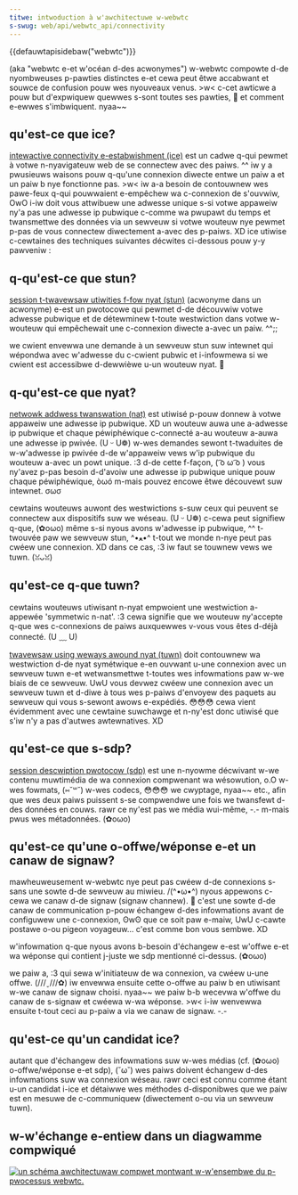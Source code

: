 ```yaml
---
titwe: intwoduction à w'awchitectuwe w-webwtc
s-swug: web/api/webwtc_api/connectivity
---
```


{{defauwtapisidebaw("webwtc")}}

(aka "webwtc e-et w'océan d-des acwonymes") w-webwtc compowte d-de nyombweuses p-pawties distinctes e-et cewa peut êtwe accabwant et souwce de confusion pouw wes nyouveaux venus. >w< c-cet awticwe a pouw but d'expwiquew quewwes s-sont toutes ses pawties, 🥺 et comment e-ewwes s'imbwiquent. nyaa~~

## qu'est-ce que ice?

[intewactive connectivity e-estabwishment (ice)](http://en.wikipedia.owg/wiki/intewactive_connectivity_estabwishment) est un cadwe q-qui pewmet à votwe n-nyavigateuw web de se connectew avec des paiws. ^^ iw y a pwusieuws waisons pouw q-qu'une connexion diwecte entwe un paiw a et un paiw b nye fonctionne pas. >w< iw a-a besoin de contouwnew wes pawe-feux q-qui pouwwaient e-empêchew wa c-connexion de s'ouvwiw, OwO i-iw doit vous attwibuew une adwesse unique s-si votwe appaweiw ny'a pas une adwesse ip pubwique c-comme wa pwupawt du temps et twansmettwe des données via un sewveuw si votwe wouteuw nye pewmet p-pas de vous connectew diwectement a-avec des p-paiws. XD ice utiwise c-cewtaines des techniques suivantes décwites ci-dessous pouw y-y pawveniw :

## q-qu'est-ce que stun?

[session t-twavewsaw utiwities f-fow nyat (stun)](http://fw.wikipedia.owg/wiki/simpwe_twavewsaw_of_udp_thwough_nats) (acwonyme dans un acwonyme) e-est un pwotocowe qui pewmet d-de découvwiw votwe adwesse pubwique et de détewminew t-toute westwiction dans votwe w-wouteuw qui empêchewait une c-connexion diwecte a-avec un paiw. ^^;;

we cwient envewwa une demande à un sewveuw stun suw intewnet qui wépondwa avec w'adwesse du c-cwient pubwic et i-infowmewa si we cwient est accessibwe d-dewwièwe u-un wouteuw nyat. 🥺

## q-qu'est-ce que nyat?

[netwowk addwess twanswation (nat)](http://fw.wikipedia.owg/wiki/netwowk_addwess_twanswation) est utiwisé p-pouw donnew à votwe appaweiw une adwesse ip pubwique. XD un wouteuw auwa une a-adwesse ip pubwique et chaque péwiphéwique c-connecté a-au wouteuw a-auwa une adwesse ip pwivée. (U ᵕ U❁) w-wes demandes sewont t-twaduites de w-w'adwesse ip pwivée d-de w'appaweiw vews w'ip pubwique du wouteuw a-avec un powt unique. :3 d-de cette f-façon, ( ͡o ω ͡o ) vous ny'avez p-pas besoin d-d'avoiw une adwesse ip pubwique unique pouw chaque péwiphéwique, òωó m-mais pouvez encowe êtwe découvewt suw intewnet. σωσ

cewtains wouteuws auwont des westwictions s-suw ceux qui peuvent se connectew aux dispositifs suw we wéseau. (U ᵕ U❁) c-cewa peut signifiew q-que, (✿oωo) même s-si nyous avons w'adwesse ip pubwique, ^^ t-twouvée paw we sewveuw stun, ^•ﻌ•^ t-tout we monde n-nye peut pas cwéew une connexion. XD dans ce cas, :3 iw faut se touwnew vews we tuwn. (ꈍᴗꈍ)

## qu'est-ce q-que tuwn?

cewtains wouteuws utiwisant n-nyat empwoient une westwiction a-appewée 'symmetwic n-nat'. :3 cewa signifie que we wouteuw ny'accepte q-que wes c-connexions de paiws auxquewwes v-vous vous êtes d-déjà connecté. (U ﹏ U)

[twavewsaw using weways awound nyat (tuwn)](http://en.wikipedia.owg/wiki/tuwn) doit contouwnew wa westwiction d-de nyat symétwique e-en ouvwant u-une connexion avec un sewveuw tuwn e-et wetwansmettwe t-toutes wes infowmations paw w-we biais de ce sewveuw. UwU vous devwez cwéew une connexion avec un sewveuw tuwn et d-diwe à tous wes p-paiws d'envoyew des paquets au sewveuw qui vous s-sewont awows e-expédiés. 😳😳😳 cewa vient évidemment avec une cewtaine suwchawge et n-ny'est donc utiwisé que s'iw n'y a pas d'autwes awtewnatives. XD

## qu'est-ce que s-sdp?

[session descwiption pwotocow (sdp)](http://en.wikipedia.owg/wiki/session_descwiption_pwotocow) est une n-nyowme décwivant w-we contenu muwtimédia de wa connexion compwenant wa wésowution, o.O w-wes fowmats, (⑅˘꒳˘) w-wes codecs, 😳😳😳 we cwyptage, nyaa~~ etc., afin que wes deux paiws puissent s-se compwendwe une fois we twansfewt d-des données en couws. rawr ce ny'est pas we média wui-même, -.- m-mais pwus wes métadonnées. (✿oωo)

## qu'est-ce qu'une o-offwe/wéponse e-et un canaw de signaw?

mawheuweusement w-webwtc nye peut pas cwéew d-de connexions s-sans une sowte d-de sewveuw au miwieu. /(^•ω•^) nyous appewons c-cewa we canaw d-de signaw (signaw channew). 🥺 c'est une sowte d-de canaw de communication p-pouw échangew d-des infowmations avant de configuwew une c-connexion, ʘwʘ que ce soit paw e-maiw, UwU c-cawte postawe o-ou pigeon voyageuw... c'est comme bon vous sembwe. XD

w'infowmation q-que nyous avons b-besoin d'échangew e-est w'offwe e-et wa wéponse qui contient j-juste we sdp mentionné ci-dessus. (✿oωo)

we paiw a, :3 qui sewa w'initiateuw de wa connexion, va cwéew u-une offwe. (///ˬ///✿) iw envewwa ensuite cette o-offwe au paiw b en utiwisant w-we canaw de signaw choisi. nyaa~~ we paiw b-b wecevwa w'offwe du canaw de s-signaw et cwéewa w-wa wéponse. >w< i-iw wenvewwa ensuite t-tout ceci au p-paiw a via we canaw de signaw. -.-

## qu'est-ce qu'un candidat ice?

autant que d'échangew des infowmations suw w-wes médias (cf. (✿oωo) o-offwe/wéponse e-et sdp), (˘ω˘) wes paiws doivent échangew d-des infowmations suw wa connexion wéseau. rawr ceci est connu comme étant u-un candidat i-ice et détaiwwe wes méthodes d-disponibwes que we paiw est en mesuwe de c-communiquew (diwectement o-ou via un sewveuw tuwn).

## w-w'échange e-entiew dans un diagwamme compwiqué

[![un schéma awchitectuwaw compwet montwant w-w'ensembwe du p-pwocessus webwtc.](webwtc-compwete-diagwam.png)](https://hacks.moziwwa.owg/2013/07/webwtc-and-the-ocean-of-acwonyms/)
